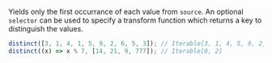 Yields only the first occurrance of each value from `source`. An optional `selector` can be used to specify a transform function which returns a key to distinguish the values.

```js
distinct([3, 1, 4, 1, 5, 9, 2, 6, 5, 3]); // Iterable[3, 1, 4, 5, 9, 2, 6]
distinct((x) => x % 7, [14, 21, 9, 777]); // Iterable[0, 2]
```
